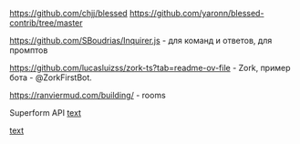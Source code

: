 https://github.com/chjj/blessed
https://github.com/yaronn/blessed-contrib/tree/master 

https://github.com/SBoudrias/Inquirer.js - для команд и ответов, для промптов

https://github.com/lucasluizss/zork-ts?tab=readme-ov-file - Zork, пример бота -  @ZorkFirstBot.

https://ranviermud.com/building/ - rooms

Superform API
[text](https://apidocs.superform.xyz/docs/getting-started)

[text](https://docs.yearn.fi/developers/data-services/yearn-data)

